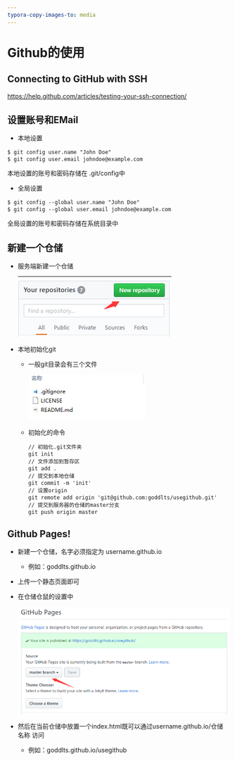 ```yaml
---
typora-copy-images-to: media
---
```


# Github的使用

## Connecting to GitHub with SSH

https://help.github.com/articles/testing-your-ssh-connection/

## 设置账号和EMail

- 本地设置

```
$ git config user.name "John Doe"
$ git config user.email johndoe@example.com
```

本地设置的账号和密码存储在 .git/config中

- 全局设置

```
$ git config --global user.name "John Doe"
$ git config --global user.email johndoe@example.com
```

全局设置的账号和密码存储在系统目录中

## 新建一个仓储

- 服务端新建一个仓储

  ![1510909196118](media/1510909196118.png)

- 本地初始化git

  - 一般git目录会有三个文件

    ![1510909215181](media/1510909215181.png)

  - 初始化的命令

    ```
    // 初始化.git文件夹
    git init
    // 文件添加到暂存区
    git add .
    // 提交到本地仓储
    git commit -m 'init'
    // 设置origin
    git remote add origin 'git@github.com:goddlts/usegithub.git'
    // 提交到服务器的仓储的master分支
    git push origin master
    ```

## Github Pages!

- 新建一个仓储，名字必须指定为 username.github.io

  - 例如：goddlts.github.io

- 上传一个静态页面即可

- 在仓储仓鼠的设置中

  ![1510911690628](media/1510911690628.png)

- 然后在当前仓储中放置一个index.html既可以通过username.github.io/仓储名称   访问

  - 例如：goddlts.github.io/usegithub